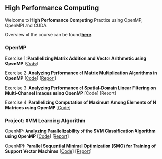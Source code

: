 ## High Performance Computing

Welcome to **High Performance Computing** Practice using OpenMP, OpenMPI and CUDA.

Overview of the course can be found [**here**](course-overview/courseoverview.pdf).

### OpenMP

Exercise 1: **Parallelizing Matrix Addition and Vector Arithmetic using OpenMP** \[[Code](OpenMP/Exercise-1/codes)\]

Exercise 2: **Analyzing Performance of Matrix Multiplication Algorithms in OpenMP** \[[Code](OpenMP/Exercise-2/codes)\]	\[[Report](OpenMP/Exercise-2/report/report.pdf)\]

Exercise 3: **Analyzing Performance of Spatial-Domain Linear Filtering on Multi-Channel Images using OpenMP** \[[Code](OpenMP/Exercise-3/codes)\] \[[Report](OpenMP/Exercise-3/report/report.pdf)\]

Exercise 4: **Parallelizing Computation of Maximum Among Elements of N Matrices using OpenMP** \[[Code](OpenMP/Exercise-4/codes)\]

### Project: SVM Learning Algorithm

OpenMP: **Analyzing Parallelizability of the SVM Classification Algorithm using OpenMP** \[[Code](Project/SVM-OpenMP/svm-openmp-codes)\] \[[Report](Project/SVM-OpenMP/report/report.pdf)\]

OpenMPI: **Parallel Sequential Minimal Optimization (SMO) for Training of Support Vector Machines** \[[Code](Project/SVM-OpenMPI/svm-openmpi-codes)\] \[[Report](Project/SVM-OpenMPI/report/report.pdf)\]